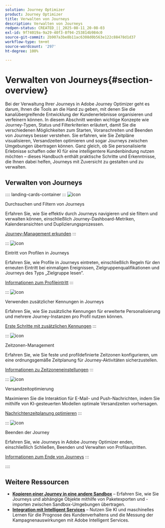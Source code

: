 ```yaml
---
solution: Journey Optimizer
product: Journey Optimizer
title: Verwalten von Journeys
description: Verwalten von Journeys
redpen-status: CREATED_||_2025-08-11_20-08-03
exl-id: 9f74019a-9a29-40f3-8f94-253814b984c0
source-git-commit: 2b907a3be8b11ac6308d0b563e122c88478d1d37
workflow-type: tm+mt
source-wordcount: '297'
ht-degree: 100%

---
```


# Verwalten von Journeys{#section-overview}

Bei der Verwaltung Ihrer Journeys in Adobe Journey Optimizer geht es darum, Ihnen die Tools an die Hand zu geben, mit denen Sie die kanalübergreifende Entwicklung der Kundenerlebnisse organisieren und verfeinern können. In diesem Abschnitt werden wichtige Konzepte wie Journey-Typen, Status und Filterkriterien erläutert, damit Sie die verschiedenen Möglichkeiten zum Starten, Voranschreiten und Beenden von Journeys besser verstehen. Sie erfahren, wie Sie Zeitpläne visualisieren, Versandzeiten optimieren und sogar Journeys zwischen Umgebungen übertragen können. Ganz gleich, ob Sie personalisierte Erlebnisse schaffen oder KI für eine intelligentere Kundenbindung nutzen möchten – dieses Handbuch enthält praktische Schritte und Erkenntnisse, die Ihnen dabei helfen, Journeys mit Zuversicht zu gestalten und zu verwalten.

## Verwalten von Journeys

:::: landing-cards-container
:::
![icon](https://cdn.experienceleague.adobe.com/icons/list-check.svg)

Durchsuchen und Filtern von Journeys

Erfahren Sie, wie Sie effektiv durch Journeys navigieren und sie filtern und verwalten können, einschließlich Journey-Dashboard-Metriken, Kalenderansichten und Duplizierungsprozessen.

[Journey-Management erkunden](../using/building-journeys/journey-ui.md)
:::

:::
![icon](https://cdn.experienceleague.adobe.com/icons/circle-play.svg)

Eintritt von Profilen in Journeys

Erfahren Sie, wie Profile in Journeys eintreten, einschließlich Regeln für den erneuten Eintritt bei einmaligen Ereignissen, Zielgruppenqualifikationen und Journeys des Typs „Zielgruppe lesen”.

[Informationen zum Profileintritt](../using/building-journeys/entry-management.md)
:::

:::
![icon](https://cdn.experienceleague.adobe.com/icons/bullseye.svg)

Verwenden zusätzlicher Kennungen in Journeys

Erfahren Sie, wie Sie zusätzliche Kennungen für erweiterte Personalisierung und mehrere Journey-Instanzen pro Profil nutzen können.

[Erste Schritte mit zusätzlichen Kennungen](../using/building-journeys/supplemental-identifier.md)
:::

:::
![icon](https://cdn.experienceleague.adobe.com/icons/gear.svg)

Zeitzonen-Management

Erfahren Sie, wie Sie feste und profildefinierte Zeitzonen konfigurieren, um eine ordnungsgemäße Zeitplanung für Journey-Aktivitäten sicherzustellen.

[Informationen zu Zeitzoneneinstellungen](../using/building-journeys/timezone-management.md)
:::

:::
![icon](https://cdn.experienceleague.adobe.com/icons/chart-line.svg)

Versandzeitoptimierung

Maximieren Sie die Interaktion für E-Mail- und Push-Nachrichten, indem Sie mithilfe von KI-gesteuerten Modellen optimale Versandzeiten vorhersagen.

[Nachrichtenzeitplanung optimieren](../using/building-journeys/send-time-optimization.md)
:::

:::
![icon](https://cdn.experienceleague.adobe.com/icons/circle-play.svg)

Beenden der Journey

Erfahren Sie, wie Journeys in Adobe Journey Optimizer enden, einschließlich Schließen, Beenden und Verwalten von Profilaustritten.

[Informationen zum Ende von Journeys](../using/building-journeys/end-journey.md)
:::

::::


## Weitere Ressourcen

- **[Kopieren einer Journey in eine andere Sandbox](../using/building-journeys/copy-to-sandbox.md)** – Erfahren Sie, wie Sie Journeys und abhängige Objekte mithilfe von Paketexporten und -importen zwischen Sandbox-Umgebungen übertragen.
- **[Integration mit Intelligent Services](../using/building-journeys/ai-services-overview.md)** – Nutzen Sie KI und maschinelles Lernen für die Prognose des Kundenverhaltens und die Messung der Kampagnenauswirkungen mit Adobe Intelligent Services.
